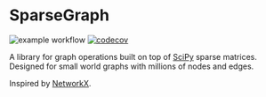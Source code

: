 # SparseGraph

![example workflow](https://github.com/gusberinger/sparsegraph/actions/workflows/pytest.yaml/badge.svg)
[![codecov](https://codecov.io/gh/gusberinger/sparsegraph/graph/badge.svg)](https://codecov.io/gh/gusberinger/sparsegraph)

A library for graph operations built on top of [SciPy](https://docs.scipy.org/doc/scipy/reference/generated/scipy.sparse.array.html) sparse matrices. Designed for small world graphs with millions of nodes and edges.

Inspired by [NetworkX](https://networkx.org/).
